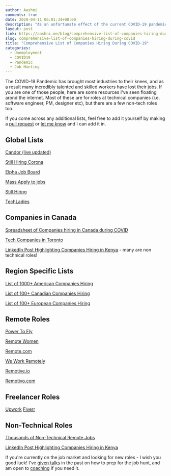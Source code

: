```yaml
---
author: Aashni
comments: true
date: 2020-04-11 06:01:34+00:00
description: "As an unfortunate effect of the current COVID-19 pandemic, millions of people are unemployed. Here are some resources to help anyone in the tech industry find which companies are still hiring during the pandemic."
layout: post
link: https://aashni.me/blog/comprehensive-list-of-companies-hiring-during-covid/
slug: comprehensive-list-of-companies-hiring-during-covid
title: "Comprehensive List of Companies Hiring During COVID-19"
categories:
  - Unemployment
  - COVID19
  - Pandemic
  - Job Hunting
---
```


The COVID-19 Pandemic has brought most industries to their knees, and as a result many incredibly talented and skilled workers have lost their jobs. If you are one of those people, here are some resources I've seen floating arond the internet. Most of these are for roles at technical companies (i.e. software engineer, PM, designer etc), but there are a few non-tech roles too.

If you come across any additional lists, feel free to add it yourself by making a [pull request](https://github.com/aashnisshah/aashnime) or [let me know](https://aashni.me/contact) and I can add it in.

## Global Lists

[Candor (live updated)](https://candor.co/hiring-freezes/)

[Still Hiring Corona](https://docs.google.com/spreadsheets/d/1lwZ4ot10j-wvQZgA_hJ0AZJS_X3V9HjVk2QLsAU4WMc/edit#gid=0)

[Elpha Job Board](https://elpha.com/companies?sort=newest)

[Mass Apply to jobs](https://www.producthunt.com/posts/massapply)

[Still Hiring](https://stillhiring.org)

[TechLadies](https://hiretechladies.com/jobs)

## Companies in Canada

[Spreadsheet of Companies hiring in Canada during COVID](https://docs.google.com/spreadsheets/d/1d2pyNKVOeKbzRzqEMLpxNkT7ABWbPoGLgsPt1CuHsW0/edit#gid=0)

[Tech Companies in Toronto](https://github.com/toriagibbs/toronto-tech-scene)

[LinkedIn Post Highlighting Companies Hiring in Kenya](https://www.linkedin.com/feed/news/whos-hiring-in-canada-4531435/) - many are non technical roles!

## Region Specific Lists

[List of 1000+ American Companies Hiring](https://candor.co/hiring-freezes/?utm_campaign=Newsletter&utm_source=hs_email&utm_medium=email&utm_content=85479333&_hsenc=p2ANqtz-8EzWTTh_nkfa9MOsX4n_j9X-1U9IF5L4sf_VdnFcIk0X1EZ-BiIPTesrKk8lOVgta5PH9VBaHlR7lgTblT-KCLm2puYw&_hsmi=85479333)

[List of 100+ Canadian Companies Hiring](https://docs.google.com/spreadsheets/d/1l3FOoUlG466iowicWaRC_-H3tEWTL2kBXNkLwXgDOIA/edit?_hsenc=p2ANqtz-8EzWTTh_nkfa9MOsX4n_j9X-1U9IF5L4sf_VdnFcIk0X1EZ-BiIPTesrKk8lOVgta5PH9VBaHlR7lgTblT-KCLm2puYw&_hsmi=85479333#gid=1929927217)

[List of 100+ European Companies Hiring](https://docs.google.com/spreadsheets/d/1lwZ4ot10j-wvQZgA_hJ0AZJS_X3V9HjVk2QLsAU4WMc/edit?_hsenc=p2ANqtz-8EzWTTh_nkfa9MOsX4n_j9X-1U9IF5L4sf_VdnFcIk0X1EZ-BiIPTesrKk8lOVgta5PH9VBaHlR7lgTblT-KCLm2puYw&_hsmi=85479333#gid=0)

## Remote Roles

[Power To Fly](https://powertofly.com/jobs/)

[Remote Women](https://remotewoman.com/)

[Remote.com](https://remote.com/)

[We Work Remotely](https://weworkremotely.com/)

[Remotive.io](https://remotive.io/remote-jobs)

[Remotivo.com](https://remotivo.com/)

## Freelancer Roles

[Upwork](https://www.upwork.com/)
[Fiverr](http://www.fiverr.com/s2/eb272409e5)

## Non-Technical Roles

[Thousands of Non-Technical Remote Jobs](https://remotelyinclined.substack.com/p/where-to-find-thousands-of-non-tech?utm_campaign=Newsletter&utm_source=hs_email&utm_medium=email&utm_content=85479333&_hsenc=p2ANqtz-8EzWTTh_nkfa9MOsX4n_j9X-1U9IF5L4sf_VdnFcIk0X1EZ-BiIPTesrKk8lOVgta5PH9VBaHlR7lgTblT-KCLm2puYw&_hsmi=85479333)

[LinkedIn Post Highlighting Companies Hiring in Kenya](https://www.linkedin.com/feed/news/whos-hiring-in-canada-4531435/)

If you're currently on the job market and looking for new roles - I wish you good luck! I've [given talks](https://www.youtube.com/watch?v=N__a2v8nVbE) in the past on how to prep for the job hunt, and am open to [coaching](/services) if you need it.

